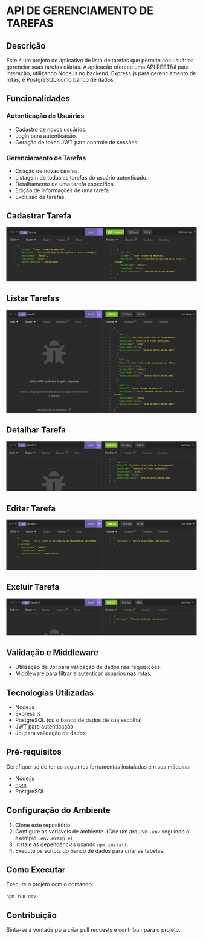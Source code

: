 # API DE GERENCIAMENTO DE TAREFAS

## Descrição
Este é um projeto de aplicativo de lista de tarefas que permite aos usuários gerenciar suas tarefas diárias. A aplicação oferece uma API RESTful para interação, utilizando Node.js no backend, Express.js para gerenciamento de rotas, e PostgreSQL como banco de dados.

## Funcionalidades
### Autenticação de Usuários

- Cadastro de novos usuários.
- Login para autenticação.
- Geração de token JWT para controle de sessões.

### Gerenciamento de Tarefas

- Criação de novas tarefas.
- Listagem de todas as tarefas do usuário autenticado.
- Detalhamento de uma tarefa específica.
- Edição de informações de uma tarefa.
- Exclusão de tarefas.

## Cadastrar Tarefa

![Cadastrar](https://github.com/FrannAlves/Lista-de-Tarefas/blob/main/imagens/CADASTRAR%20TAREFA.png?raw=true)

## Listar Tarefas

![Listar](https://github.com/FrannAlves/Lista-de-Tarefas/blob/main/imagens/LISTAR%20TAREFAS.png?raw=true)

## Detalhar Tarefa

![Detalhar](https://github.com/FrannAlves/Lista-de-Tarefas/blob/main/imagens/DETALHAR%20TAREFAS.png?raw=true)

## Editar Tarefa

![Editar](https://github.com/FrannAlves/Lista-de-Tarefas/blob/main/imagens/ATUALIZAR%20TAREFA.png?raw=true)

## Excluir Tarefa

![Editar](https://github.com/FrannAlves/Lista-de-Tarefas/blob/main/imagens/DELETAR%20TAREFA.png?raw=true)

## Validação e Middleware

- Utilização de Joi para validação de dados nas requisições.
- Middleware para filtrar e autenticar usuários nas rotas.

## Tecnologias Utilizadas

- Node.js
- Express.js
- PostgreSQL (ou o banco de dados de sua escolha)
- JWT para autenticação
- Joi para validação de dados


## Pré-requisitos

Certifique-se de ter as seguintes ferramentas instaladas em sua máquina:

- [Node.js](https://nodejs.org/)
- [npm](https://www.npmjs.com/)
- PostgreSQL

## Configuração do Ambiente

1. Clone este repositório.
2. Configure as variáveis de ambiente. (Crie um arquivo `.env` seguindo o exemplo `.env.example`)
3. Instale as dependências usando `npm install`.
4. Execute os scripts do banco de dados para criar as tabelas.

## Como Executar
Execute o projeto com o comando:

`npm run dev`

## Contribuição
Sinta-se à vontade para criar pull requests e contribuir para o projeto.
